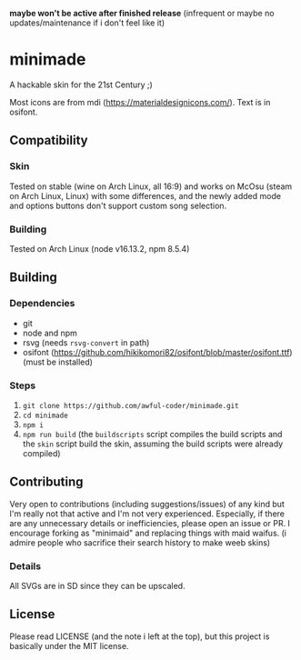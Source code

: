 **maybe won't be active after finished release** (infrequent or maybe no updates/maintenance if i don't feel like it)
# minimade
A hackable skin for the 21st Century ;)

Most icons are from mdi (https://materialdesignicons.com/).
Text is in osifont.

## Compatibility
### Skin
Tested on stable (wine on Arch Linux, all 16:9) and works on McOsu (steam on Arch Linux, Linux) with some differences, and the newly added mode and options buttons don't support custom song selection.

### Building
Tested on Arch Linux (node v16.13.2, npm 8.5.4)

## Building
### Dependencies
 - git
 - node and npm
 - rsvg (needs `rsvg-convert` in path)
 - osifont (https://github.com/hikikomori82/osifont/blob/master/osifont.ttf) (must be installed)

### Steps
 1. `git clone https://github.com/awful-coder/minimade.git`
 2. `cd minimade`
 3. `npm i`
 4. `npm run build` (the `buildscripts` script compiles the build scripts and the `skin` script build the skin, assuming the build scripts were already compiled)

## Contributing
Very open to contributions (including suggestions/issues) of any kind but I'm really not that active and I'm not very experienced.
Especially, if there are any unnecessary details or inefficiencies, please open an issue or PR.
I encourage forking as "minimaid" and replacing things with maid waifus. (i admire people who sacrifice their search history to make weeb skins)

### Details
All SVGs are in SD since they can be upscaled.

## License
Please read LICENSE (and the note i left at the top), but this project is basically under the MIT license.
